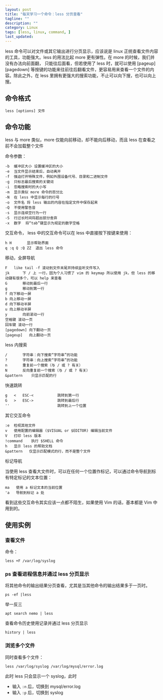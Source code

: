 ```yaml
---
layout: post
title: "每天学习一个命令：less 分页查看"
tagline: ""
description: ""
category: Linux
tags: [less, linux, command, ]
last_updated:
---
```


less 命令可以对文件或其它输出进行分页显示，应该说是 linux 正统查看文件内容的工具，功能强大。less 的用法比起 more 更有弹性。在 more 的时候，我们并没有办法向前面翻， 只能往后面看，但若使用了 less 时，就可以使用 [pageup] [pagedown] 等按键的功能来往前往后翻看文件，更容易用来查看一个文件的内容。除此之外，在 less 里拥有更强大的搜索功能，不止可以向下搜，也可以向上搜。

## 命令格式

    less [options] 文件

## 命令功能

less 与 more 类似，more 仅能向前移动，却不能向后移动，而且 less 在查看之前不会加载整个文件

命令参数：

    -b  缓冲区大小 设置缓冲区的大小
    -e  当文件显示结束后，自动离开
    -f  强迫打开特殊文件，例如外围设备代号、目录和二进制文件
    -g  只标志最后搜索的关键词
    -i  忽略搜索时的大小写
    -m  显示类似 more 命令的百分比
    -N  在 less 中显示每行的行号
    -o  文件名 将 less 输出的内容在指定文件中保存起来
    -Q  不使用警告音
    -s  显示连续空行为一行
    -S  行过长时间将超出部分舍弃
    -x  数字  将“tab”键显示为规定的数字空格

交互命令， less 中的交互命令可以在 less 中直接按下按键来使用：

    h H       显示帮助界面
    q :q Q :Q ZZ  退出 less 命令

移动，全屏导航

    F   like tail -f 滚动到文件末尾并持续监听文件写入
    jk      下 / 上 一行，因为个人习惯了 vim 的 keymap 所以使用 jk，但 less 的移动键有很多个，可以 help 来查看
    G       移动到最后一行
    g       移动到第一行
    f 向下移动一屏
    b 向上移动一屏
    d 向下移动半屏
    u 向上移动半屏
    y       向前滚动一行
    空格键 滚动一页
    回车键 滚动一行
    [pagedown] 向下翻动一页
    [pageup]   向上翻动一页

less 内搜索

    /       字符串：向下搜索“字符串”的功能
    ?       字符串：向上搜索“字符串”的功能
    n       重复前一个搜索（与 / 或 ? 有关）
    N       反向重复前一个搜索（与 / 或 ? 有关）
    &pattern    只显示匹配的行

快速跳转

    g   <   ESC-<           跳转到第一行
    G   >   ESC->           跳转到最后行
    ''                      跳转到上一个位置

其它交互命令

    :e  检视其他文件
    v   使用配置的编辑器 ($VISUAL or $EDITOR) 编辑当前文件
    V   打印 less 版本
    !command    执行 $SHELL 命令
    h   显示 less 的帮助文档
    &pattern   仅显示匹配模式的行，而不是整个文件

标记导航

当使用 less 查看大文件时，可以在任何一个位置作标记，可以通过命令导航到标有特定标记的文本位置：

    ma   使用 a 标记文本的当前位置
    'a   导航到标记 a 处

看到这些交互命令其实应该一点都不陌生，如果使用 Vim 的话，基本都是 Vim 中用到的。

## 使用实例

### 查看文件
命令：

    less +F /var/log/syslog

### ps 查看进程信息并通过 less 分页显示
将其他命令的输出结果分页查看，尤其是当其他命令的输出结果多于一页时。

    ps -ef |less

举一反三

    apt search nemo | less

查看命令历史使用记录并通过 less 分页显示

    history | less

### 浏览多个文件
同时查看多个文件：

    less /var/log/syslog /var/log/mysql/error.log

此时 less 只会显示一个 syslog，此时

- 输入 `:n` 后，切换到 mysql/error.log
- 输入 `:p` 后，切换到 syslog

